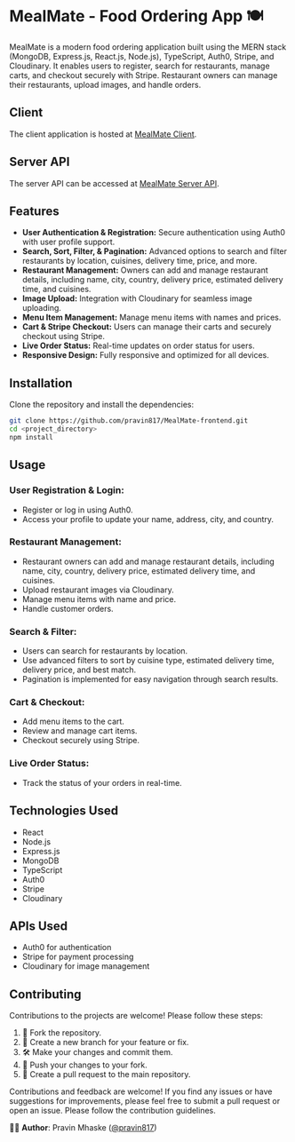 # MealMate - Food Ordering App 🍽️

MealMate is a modern food ordering application built using the MERN stack (MongoDB, Express.js, React.js, Node.js), TypeScript, Auth0, Stripe, and Cloudinary. It enables users to register, search for restaurants, manage carts, and checkout securely with Stripe. Restaurant owners can manage their restaurants, upload images, and handle orders.

## Client
The client application is hosted at [MealMate Client](https://mealmate-ewa9.onrender.com).

## Server API
The server API can be accessed at [MealMate Server API](https://mealmate-backend-p5g2.onrender.com).

## Features
- **User Authentication & Registration:** Secure authentication using Auth0 with user profile support.
- **Search, Sort, Filter, & Pagination:** Advanced options to search and filter restaurants by location, cuisines, delivery time, price, and more.
- **Restaurant Management:** Owners can add and manage restaurant details, including name, city, country, delivery price, estimated delivery time, and cuisines.
- **Image Upload:** Integration with Cloudinary for seamless image uploading.
- **Menu Item Management:** Manage menu items with names and prices.
- **Cart & Stripe Checkout:** Users can manage their carts and securely checkout using Stripe.
- **Live Order Status:** Real-time updates on order status for users.
- **Responsive Design:** Fully responsive and optimized for all devices.

## Installation
Clone the repository and install the dependencies:
```bash
git clone https://github.com/pravin817/MealMate-frontend.git
cd <project_directory>
npm install
```

## Usage

### User Registration & Login:
- Register or log in using Auth0.
- Access your profile to update your name, address, city, and country.

### Restaurant Management:
- Restaurant owners can add and manage restaurant details, including name, city, country, delivery price, estimated delivery time, and cuisines.
- Upload restaurant images via Cloudinary.
- Manage menu items with name and price.
- Handle customer orders.

### Search & Filter:
- Users can search for restaurants by location.
- Use advanced filters to sort by cuisine type, estimated delivery time, delivery price, and best match.
- Pagination is implemented for easy navigation through search results.

### Cart & Checkout:
- Add menu items to the cart.
- Review and manage cart items.
- Checkout securely using Stripe.

### Live Order Status:
- Track the status of your orders in real-time.

## Technologies Used
- React
- Node.js
- Express.js
- MongoDB
- TypeScript
- Auth0
- Stripe
- Cloudinary

## APIs Used
- Auth0 for authentication
- Stripe for payment processing
- Cloudinary for image management

## Contributing
Contributions to the projects are welcome! Please follow these steps:
1. 🍴 Fork the repository.
2. 🌿 Create a new branch for your feature or fix.
3. 🛠️ Make your changes and commit them.
4. 🚀 Push your changes to your fork.
5. 🔄 Create a pull request to the main repository.

Contributions and feedback are welcome! If you find any issues or have suggestions for improvements, please feel free to submit a pull request or open an issue. Please follow the contribution guidelines.

👨‍💻 **Author**: Pravin Mhaske ([@pravin817](https://github.com/pravin817))
